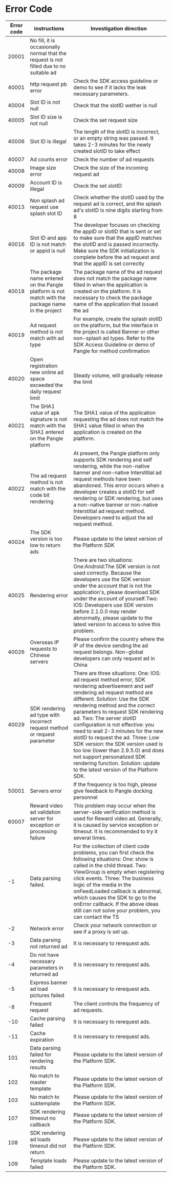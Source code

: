 
# Error Code

| Error code  | instructions                                                                                       | Investigation direction                                                                                                                                                                                                                                                                                                                                                                                                                                                                                                                                                     |
|-------------|----------------------------------------------------------------------------------------------------|-----------------------------------------------------------------------------------------------------------------------------------------------------------------------------------------------------------------------------------------------------------------------------------------------------------------------------------------------------------------------------------------------------------------------------------------------------------------------------------------------------------------------------------------------------------------------------|
| 20001       | No fill, it is occasionally normal that the request is not filled due to no suitable ad            |                                                                                                                                                                                                                                                                                                                                                                                                                                                                                                                                                                             |
| 40001       | http request pb error                                                                              | Check the SDK access guideline or demo to see if it lacks the  leak necessary parameters.                                                                                                                                                                                                                                                                                                                                                                                                                                                                                   |
| 40004       | Slot ID is not null                                                                                | Check that the slotID wether is  null                                                                                                                                                                                                                                                                                                                                                                                                                                                                                                                                       |
| 40005       | Slot ID size is not null                                                                           | Check the set request size                                                                                                                                                                                                                                                                                                                                                                                                                                                                                                                                                  |
| 40006       | Slot ID is illegal                                                                                 | The length of the slotID is incorrect, or an empty string was passed. It takes 2-3 minutes for the newly created slotID to take effect                                                                                                                                                                                                                                                                                                                                                                                                                                      |
| 40007       | Ad counts error                                                                                    | Check the number of ad requests                                                                                                                                                                                                                                                                                                                                                                                                                                                                                                                                             |
| 40008       | Image size error                                                                                   | Check the size of the incoming request ad                                                                                                                                                                                                                                                                                                                                                                                                                                                                                                                                   |
| 40009       | Account ID is illegal                                                                              | Check the set  slotID                                                                                                                                                                                                                                                                                                                                                                                                                                                                                                                                                       |
| 40013       | Non splash ad request use splash slot ID                                                           | Check whether the slotID used by the request ad is correct, and the splash ad's  slotID is nine digits starting from 8                                                                                                                                                                                                                                                                                                                                                                                                                                                      |
| 40016       | Slot ID and app ID is not match or appid is null                                                   | The developer focuses on checking the appID or slotID that is sent or set to make sure that the appID matches the slotID and is passed incorrectly. Make sure the SDK initialization is complete before the ad request and that the appID is set correctly                                                                                                                                                                                                                                                                                                                  |
| 40018       | The package name entered on the Pangle platform is not match with the package name in the project  | The package name of the ad request does not match the package name filled in when the application is created on the platform. It is necessary to check the package name of the application that issued the ad                                                                                                                                                                                                                                                                                                                                                               |
| 40019       | Ad request method is not match with ad type                                                        | For example, create the splash slotID on the platform, but the interface in the project is called Banner or other non-splash ad types. Refer to the SDK Access Guideline or demo of Pangle for method confirmation                                                                                                                                                                                                                                                                                                                                                          |
| 40020       | Open registration new online ad space exceeded the daily request limit                             | Steady volume, will gradually release the limit                                                                                                                                                                                                                                                                                                                                                                                                                                                                                                                             |
| 40021       | The SHA1 value of apk signature is not match with the SHA1 entered on the Pangle platform          | The SHA1 value of the application requesting the ad does not match the SHA1 value filled in when the application is created on the platform.                                                                                                                                                                                                                                                                                                                                                                                                                                |
| 40022       | The ad request method is not match with the code bit rendering                                     | At present, the Pangle platform only supports SDK rendering and self rendering, while the non-native banner and non-native Interstitial ad request methods have been abandoned. This error occurs when a developer creates a slotID for self rendering or SDK rendering, but uses a non-native banner or non-native Interstitial ad request method. Developers need to adjust the ad request method.                                                                                                                                                                        |
| 40024       | The SDK version is too low to return ads                                                           | Please update to the latest version of the Platform SDK                                                                                                                                                                                                                                                                                                                                                                                                                                                                                                                     |
| 40025       | Rendering error                                                                                    | There are two situations:  One:Android:The SDK version is not used correctly. Because the developers use the SDK version under the account that is not the application's, please download SDK under the account of yourself.Two:  IOS: Developers use SDK version before 2.1.0.0 may render abnormally, please update to the latest version to access to solve this problem.                                                                                                                                                                                                |
| 40026       | Overseas IP requests to Chinese servers                                                            | Please confirm the country where the IP of the device sending the ad request belongs. Non-global developers can only request ad in China                                                                                                                                                                                                                                                                                                                                                                                                                                    |
| 40029       | SDK rendering  ad  type  with incorrect request method or request parameter                        | There are three situations: One: IOS: ad request method error, SDK rendering advertisement and self rendering ad request method are different. Solution: Use the SDK rendering method and the correct parameters to request SDK rendering ad. Two: The server slotID configuration is not effective: you need to wait 2-3 minutes for the new slotID to request the ad. Three: Low SDK version: the SDK version used is too low (lower than 2.9.5.0) and does not support personalized SDK rendering function. Solution: update to the latest version of the Platform SDK.  |
| 50001       | Servers error                                                                                      | If the frequency is too high, please give feedback to Pangle docking personnel                                                                                                                                                                                                                                                                                                                                                                                                                                                                                              |
| 60007       | Reward  video ad  validation server for exception or processing failure                            | This problem may occur when the server-side verification method is used for Reward video ad. Generally, it is caused by service exception or timeout. It is recommended to try it several times.                                                                                                                                                                                                                                                                                                                                                                            |
| -1          | Data parsing failed.                                                                               | For the collection of client code problems, you can first check the following situations: One: show is called in the child thread. Two: ViewGroup is empty when registering click events. Three: The business logic of the media in the onFeedLoaded callback is abnormal, which causes the SDK to go to the onError callback. If the above ideas still can not solve your problem, you can contact the TS                                                                                                                                                                  |
| -2          | Network error                                                                                      | Check your network connection or see if a proxy is set up.                                                                                                                                                                                                                                                                                                                                                                                                                                                                                                                  |
| -3          | Data parsing not returned ad                                                                       | It is necessary to rerequest ads.                                                                                                                                                                                                                                                                                                                                                                                                                                                                                                                                           |
| -4          | Do not have necessary parameters in returned ad                                                    | It is necessary to rerequest ads.                                                                                                                                                                                                                                                                                                                                                                                                                                                                                                                                           |
| -5          | Express banner ad load pictures  failed                                                            | It is necessary to rerequest ads.                                                                                                                                                                                                                                                                                                                                                                                                                                                                                                                                           |
| -8          | Frequent request                                                                                   | The client controls the frequency of ad requests.                                                                                                                                                                                                                                                                                                                                                                                                                                                                                                                           |
| -10         | Cache parsing failed                                                                               | It is necessary to rerequest ads.                                                                                                                                                                                                                                                                                                                                                                                                                                                                                                                                           |
| -11         | Cache expiration                                                                                   | It is necessary to rerequest ads.                                                                                                                                                                                                                                                                                                                                                                                                                                                                                                                                           |
| 101         | Data parsing failed for rendering results                                                          | Please update to the latest version of the Platform SDK.                                                                                                                                                                                                                                                                                                                                                                                                                                                                                                                    |
| 102         | No match to master template                                                                        | Please update to the latest version of the Platform SDK.                                                                                                                                                                                                                                                                                                                                                                                                                                                                                                                    |
| 103         | No match to subtemplate                                                                            | Please update to the latest version of the Platform SDK.                                                                                                                                                                                                                                                                                                                                                                                                                                                                                                                    |
| 107         | SDK rendering timeout no callback                                                                  | Please update to the latest version of the Platform SDK.                                                                                                                                                                                                                                                                                                                                                                                                                                                                                                                    |
| 108         | SDK rendering ad loads timeout did not return                                                      | Please update to the latest version of the Platform SDK.                                                                                                                                                                                                                                                                                                                                                                                                                                                                                                                    |
| 109         |  Template loads failed                                                                             | Please update to the latest version of the Platform SDK.                                                                                                                                                                                                                                                                                                                                                                                                                                                                                                                    |
